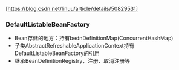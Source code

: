 [https://blog.csdn.net/linuu/article/details/50829531]

### DefaultListableBeanFactory
- Bean存储的地方：持有bednDefinitionMap(ConcurrentHashMap)
- 子类AbstractRefreshableApplicationContext持有DefaultListableBeanFactory的引用
- 继承BeanDefinitionRegistry，注册、取消注册等
